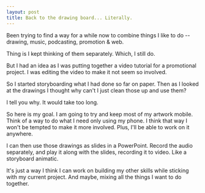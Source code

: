 ```yaml
---
layout: post
title: Back to the drawing board... Literally.
---
```

Been trying to find a way for a while now to combine things I like to do -- drawing, music, podcasting, promotion & web. 

Thing is I kept thinking of them separately. Which, I still do. 

But I had an idea as I was putting together a video tutorial for a promotional project. I was editing the video to make it not seem so involved. 

So I started storyboarding what I had done so far on paper. Then as I looked at the drawings I thought why can't I just clean those up and use them? 

I tell you why. It would take too long. 

So here is my goal. I am going to try and keep most of my artwork mobile. Think of a way to do what I need only using my phone. I think that way I won't be tempted to make it more involved. Plus, I'll be able to work on it anywhere. 

I can then use those drawings as slides in a PowerPoint. Record the audio separately, and play it along with the slides, recording it to video. Like a storyboard animatic. 

It's just a way I think I can work on building my other skills while sticking with my current project. And maybe, mixing all the things I want to do together. 